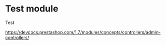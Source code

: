 # Test module
Test 

https://devdocs.prestashop.com/1.7/modules/concepts/controllers/admin-controllers/